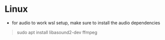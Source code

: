 
# Linux
- for audio to work wsl setup, make sure to install the audio dependencies
> sudo apt install libasound2-dev ffmpeg



